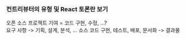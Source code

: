 ### 컨트리뷰터의 유형 및 React 토론란 보기
오픈 소스 프로젝트 기여 = 코드 구현, 수정, ...?  
요구 사항 -> 기획, 설계, 분석, ... 소스 코드 구현, 테스트, 배포, 문서화 -> 결과물  
